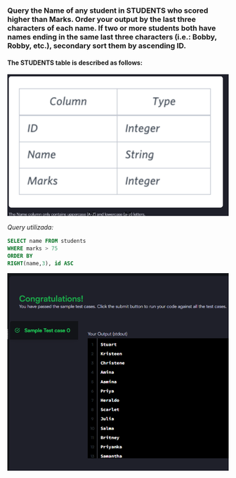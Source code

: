 ### Query the Name of any student in STUDENTS who scored higher than Marks. Order your output by the last three characters of each name. If two or more students both have names ending in the same last three characters (i.e.: Bobby, Robby, etc.), secondary sort them by ascending ID.

#### The STUDENTS table is described as follows:

![alt text](table.png)

_Query utilizada:_

```sql
SELECT name FROM students
WHERE marks > 75
ORDER BY
RIGHT(name,3), id ASC
```

![alt text](image.png)
